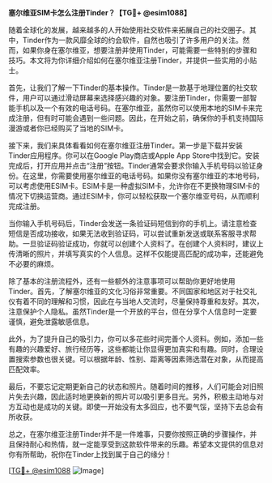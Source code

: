 **塞尔维亚SIM卡怎么注册Tinder？【TG💪+ @esim1088】**

随着全球化的发展，越来越多的人开始使用社交软件来拓展自己的社交圈子。其中，Tinder作为一款风靡全球的约会软件，自然也吸引了许多用户的关注。然而，如果你身在塞尔维亚，想要注册并使用Tinder，可能需要一些特别的步骤和技巧。本文将为你详细介绍如何在塞尔维亚注册Tinder，并提供一些实用的小贴士。

首先，让我们了解一下Tinder的基本操作。Tinder是一款基于地理位置的社交软件，用户可以通过滑动屏幕来选择感兴趣的对象。要注册Tinder，你需要一部智能手机以及一个有效的电话号码。在塞尔维亚，虽然你可以使用本地的SIM卡来完成注册，但有时可能会遇到一些问题。因此，在开始之前，确保你的手机支持国际漫游或者你已经购买了当地的SIM卡。

接下来，我们来具体看看如何在塞尔维亚注册Tinder。第一步是下载并安装Tinder应用程序。你可以在Google Play商店或Apple App Store中找到它。安装完成后，打开应用并点击“注册”按钮。Tinder通常会要求你输入手机号码以验证身份。在这里，你需要使用塞尔维亚的电话号码。如果你没有塞尔维亚的本地号码，可以考虑使用ESIM卡。ESIM卡是一种虚拟SIM卡，允许你在不更换物理SIM卡的情况下切换运营商。通过ESIM卡，你可以轻松获取一个塞尔维亚号码，从而顺利完成注册。

当你输入手机号码后，Tinder会发送一条验证码短信到你的手机上。请注意检查短信是否成功接收，如果无法收到验证码，可以尝试重新发送或联系客服寻求帮助。一旦验证码验证成功，你就可以创建个人资料了。在创建个人资料时，建议上传清晰的照片，并填写真实的个人信息。这样不仅能提高匹配的成功率，还能避免不必要的麻烦。

除了基本的注册流程外，还有一些额外的注意事项可以帮助你更好地使用Tinder。首先，了解塞尔维亚的文化习俗非常重要。不同国家和地区对于社交礼仪有着不同的理解和习惯，因此在与当地人交流时，尽量保持尊重和友好。其次，注意保护个人隐私。虽然Tinder是一个开放的平台，但在分享个人信息时一定要谨慎，避免泄露敏感信息。

此外，为了提升自己的吸引力，你可以多花些时间完善个人资料。例如，添加一些有趣的兴趣爱好、旅行经历等，这些都能让你显得更加真实和有趣。同时，合理设置搜索参数也很关键。可以根据年龄、性别、距离等因素筛选潜在对象，从而提高匹配效率。

最后，不要忘记定期更新自己的状态和照片。随着时间的推移，人们可能会对旧照片失去兴趣，因此适时地更换新的照片可以吸引更多目光。另外，积极主动地与对方互动也是成功的关键。即使一开始没有太多回应，也不要气馁，坚持下去总会有所收获。

总之，在塞尔维亚注册Tinder并不是一件难事，只要你按照正确的步骤操作，并且保持耐心和热情，就一定能享受到这款软件带来的乐趣。希望本文提供的信息对你有所帮助，祝你在Tinder上找到属于自己的缘分！

[[TG💪+ @esim1088](https://t.me/s/esim1088) ![Image](https://i.postimg.cc/4NQfJmqS/Snipaste-2025-05-13-00-14-12.png)]